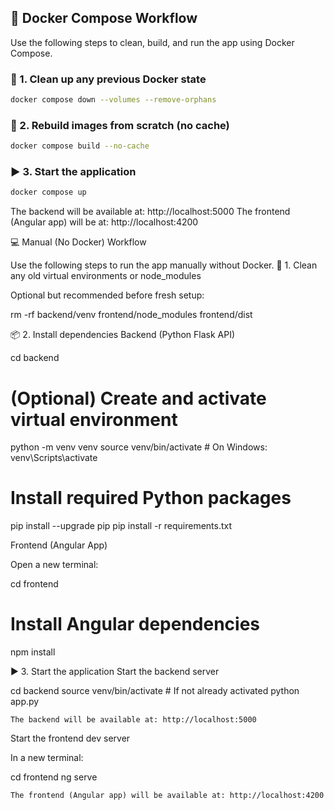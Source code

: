 ## 🐳 Docker Compose Workflow

Use the following steps to clean, build, and run the app using Docker Compose.

### 🧹 1. Clean up any previous Docker state

```bash
docker compose down --volumes --remove-orphans
```

### 🔨 2. Rebuild images from scratch (no cache)
```bash
docker compose build --no-cache
```

### ▶️ 3. Start the application
```bash
docker compose up
```
The backend will be available at: http://localhost:5000
The frontend (Angular app) will be at: http://localhost:4200


💻 Manual (No Docker) Workflow

Use the following steps to run the app manually without Docker.
🧹 1. Clean any old virtual environments or node_modules

Optional but recommended before fresh setup:

rm -rf backend/venv frontend/node_modules frontend/dist

📦 2. Install dependencies
Backend (Python Flask API)

cd backend

# (Optional) Create and activate virtual environment
python -m venv venv
source venv/bin/activate  # On Windows: venv\Scripts\activate

# Install required Python packages
pip install --upgrade pip
pip install -r requirements.txt

Frontend (Angular App)

Open a new terminal:

cd frontend

# Install Angular dependencies
npm install

▶️ 3. Start the application
Start the backend server

cd backend
source venv/bin/activate  # If not already activated
python app.py

    The backend will be available at: http://localhost:5000

Start the frontend dev server

In a new terminal:

cd frontend
ng serve

    The frontend (Angular app) will be available at: http://localhost:4200
